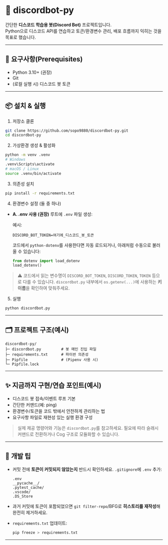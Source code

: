 # 🤖 discordbot-py

간단한 **디스코드 학습용 봇(Discord Bot)** 프로젝트입니다.  
Python으로 디스코드 API를 연습하고 토큰/환경변수 관리, 배포 흐름까지 익히는 것을 목표로 했습니다.

---

## 🔧 요구사항(Prerequisites)

- Python 3.10+ (권장)
- Git
- (로컬 실행 시) 디스코드 봇 토큰

---

## 📦 설치 & 실행

1) 저장소 클론
```bash
git clone https://github.com/sopo9880/discordbot-py.git
cd discordbot-py
````

2. 가상환경 생성 & 활성화

```bash
python -m venv .venv
# Windows
.venv\Scripts\activate
# macOS / Linux
source .venv/bin/activate
```

3. 의존성 설치

```bash
pip install -r requirements.txt
```

4. 환경변수 설정 (둘 중 하나)

* **A. .env 사용 (권장)**
  루트에 `.env` 파일 생성:

  예시:
  ```env
  DISCORD_BOT_TOKEN=여기에_디스코드_봇_토큰
  ```

  코드에서 `python-dotenv`를 사용한다면 자동 로드되거나, 아래처럼 수동으로 불러올 수 있습니다:

  ```python
  from dotenv import load_dotenv
  load_dotenv()
  ```

> ⚠️ 코드에서 읽는 변수명이 `DISCORD_BOT_TOKEN`, `DISCORD_TOKEN`, `TOKEN` 등으로 다를 수 있습니다.
> `discordbot.py` 내부에서 `os.getenv(...)`에 사용하는 **키 이름**을 확인하여 맞춰주세요.

5. 실행

```bash
python discordbot.py
```

---

## 🗂️ 프로젝트 구조(예시)

```
discordbot-py/
├─ discordbot.py         # 봇 메인 진입 파일
├─ requirements.txt      # 파이썬 의존성
├─ Pipfile               # (Pipenv 사용 시)
└─ Pipfile.lock
```

---

## ✨ 지금까지 구현/연습 포인트(예시)

* 디스코드 봇 접속/이벤트 루프 기본
* 간단한 커맨드(예: ping)
* 환경변수/토큰을 코드 밖에서 안전하게 관리하는 법
* 요구사항 파일로 재현성 있는 실행 환경 구성

> 실제 제공 명령어와 기능은 `discordbot.py`를 참고하세요. 필요에 따라 슬래시 커맨드로 전환하거나 Cog 구조로 모듈화할 수 있습니다.

---

## 🧪 개발 팁

* 커밋 전에 **토큰이 커밋되지 않았는지** 반드시 확인하세요.
  `.gitignore`에 `.env` 추가:

  ```
  .env
  __pycache__/
  .pytest_cache/
  .vscode/
  .DS_Store
  ```
* 과거 커밋에 토큰이 포함되었으면 `git filter-repo`/BFG로 **히스토리를 재작성**해 완전히 제거하세요.
* `requirements.txt` 업데이트:

  ```bash
  pip freeze > requirements.txt
  ```

---
